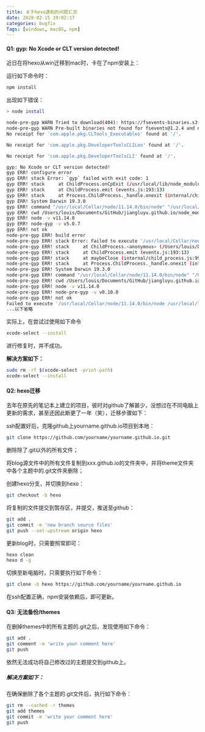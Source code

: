 ```yaml
---
title: 关于hexo遇到的问题汇总
date: 2020-02-15 19:02:17
categories: bugfix
Tags: [windows, macOS, npm]
---
```


#### Q1: gyp: No Xcode or CLT version detected!

近日在将hexo从win迁移到mac时，卡在了npm安装上：

运行如下命令时：

```bash
npm install
```

出现如下错误：

```bash
> node install

node-pre-gyp WARN Tried to download(404): https://fsevents-binaries.s3-us-west-2.amazonaws.com/v1.2.4/fse-v1.2.4-node-v67-darwin-x64.tar.gz
node-pre-gyp WARN Pre-built binaries not found for fsevents@1.2.4 and node@11.14.0 (node-v67 ABI, unknown) (falling back to source compile with node-gyp)
No receipt for 'com.apple.pkg.CLTools_Executables' found at '/'.

No receipt for 'com.apple.pkg.DeveloperToolsCLILeo' found at '/'.

No receipt for 'com.apple.pkg.DeveloperToolsCLI' found at '/'.

gyp: No Xcode or CLT version detected!
gyp ERR! configure error
gyp ERR! stack Error: `gyp` failed with exit code: 1
gyp ERR! stack     at ChildProcess.onCpExit (/usr/local/lib/node_modules/npm/node_modules/node-gyp/lib/configure.js:351:16)
gyp ERR! stack     at ChildProcess.emit (events.js:193:13)
gyp ERR! stack     at Process.ChildProcess._handle.onexit (internal/child_process.js:255:12)
gyp ERR! System Darwin 19.3.0
gyp ERR! command "/usr/local/Cellar/node/11.14.0/bin/node" "/usr/local/lib/node_modules/npm/node_modules/node-gyp/bin/node-gyp.js" "configure" "--fallback-to-build" "--module=/Users/louis/Documents/GitHub/jiangluyu.github.io/node_modules/fsevents/lib/binding/Release/node-v67-darwin-x64/fse.node" "--module_name=fse" "--module_path=/Users/louis/Documents/GitHub/jiangluyu.github.io/node_modules/fsevents/lib/binding/Release/node-v67-darwin-x64" "--napi_version=4" "--node_abi_napi=napi"
gyp ERR! cwd /Users/louis/Documents/GitHub/jiangluyu.github.io/node_modules/fsevents
gyp ERR! node -v v11.14.0
gyp ERR! node-gyp -v v5.0.7
gyp ERR! not ok
node-pre-gyp ERR! build error
node-pre-gyp ERR! stack Error: Failed to execute '/usr/local/Cellar/node/11.14.0/bin/node /usr/local/lib/node_modules/npm/node_modules/node-gyp/bin/node-gyp.js configure --fallback-to-build --module=/Users/louis/Documents/GitHub/jiangluyu.github.io/node_modules/fsevents/lib/binding/Release/node-v67-darwin-x64/fse.node --module_name=fse --module_path=/Users/louis/Documents/GitHub/jiangluyu.github.io/node_modules/fsevents/lib/binding/Release/node-v67-darwin-x64 --napi_version=4 --node_abi_napi=napi' (1)
node-pre-gyp ERR! stack     at ChildProcess.<anonymous> (/Users/louis/Documents/GitHub/jiangluyu.github.io/node_modules/fsevents/node_modules/node-pre-gyp/lib/util/compile.js:83:29)
node-pre-gyp ERR! stack     at ChildProcess.emit (events.js:193:13)
node-pre-gyp ERR! stack     at maybeClose (internal/child_process.js:999:16)
node-pre-gyp ERR! stack     at Process.ChildProcess._handle.onexit (internal/child_process.js:266:5)
node-pre-gyp ERR! System Darwin 19.3.0
node-pre-gyp ERR! command "/usr/local/Cellar/node/11.14.0/bin/node" "/Users/louis/Documents/GitHub/jiangluyu.github.io/node_modules/fsevents/node_modules/node-pre-gyp/bin/node-pre-gyp" "install" "--fallback-to-build"
node-pre-gyp ERR! cwd /Users/louis/Documents/GitHub/jiangluyu.github.io/node_modules/fsevents
node-pre-gyp ERR! node -v v11.14.0
node-pre-gyp ERR! node-pre-gyp -v v0.10.0
node-pre-gyp ERR! not ok
Failed to execute '/usr/local/Cellar/node/11.14.0/bin/node /usr/local/lib/node_modules/npm/node_modules/node-gyp/bin/node-gyp.js configure --fallback-to-build --module=/Users/louis/Documents/GitHub/jiangluyu.github.io/node_modules/fsevents/lib/binding/Release/node-v67-darwin-x64/fse.node --module_name=fse --module_path=/Users/louis/Documents/GitHub/jiangluyu.github.io/node_modules/fsevents/lib/binding/Release/node-v67-darwin-x64 --napi_version=4 --node_abi_napi=napi' (1)
...以下省略
```

实际上，在尝试过使用如下命令

```bash
xcode-select --install
```

进行修复时，并不成功。



**解决方案如下：**

```bash
sudo rm -rf $(xcode-select -print-path)
xcode-select --install
```



#### Q2: hexo迁移

去年在原先的笔记本上建立的项目，彼时对github了解甚少，没想过在不同电脑上更新的需求，甚至还因此断更了一年（笑），迁移步骤如下：

ssh配置好后，克隆github上yourname.github.io项目到本地：

```bash
git clone https://github.com/yourname/yourname.github.io.git
```

删除除了.git以外的所有文件；

将blog源文件中的所有文件复制到xxx.github.io的文件夹中，并将theme文件夹中各个主题中的.git文件夹删除；

创建hexo分支，并切换到hexo：

```bash
git checkout -b hexo
```

将复制的文件提交到暂存区，并提交，推送至github：

```bash
git add .
git commit -m 'new branch source files'
git push --set-upstream origin hexo
```

更新blog时，只需要照常即可：

```bash
hexo clean
hexo d -g
```

切换至新电脑时，只需要执行如下命令：

```bash
git clone -b hexo https://github.com/yourname/yourname.github.io
```

在ssh配置正确，npm安装依赖后，即可更新。



#### Q3: 无法备份/themes

在删掉themes中的所有主题的.git之后，发现使用如下命令：

```bash
git add .
git comment -m 'write your comment here'
git push
```

依然无法成功将自己修改过的主题提交到github上。



##### 解决方案如下：

在确保删除了各个主题的.git文件后，执行如下命令：

```bash
git rm --cached -r themes
git add themes
git commit -m 'write your comment here'
git push
```

